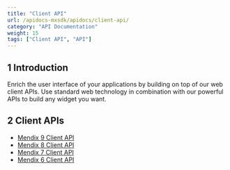 ```yaml
---
title: "Client API"
url: /apidocs-mxsdk/apidocs/client-api/
category: "API Documentation"
weight: 15
tags: ["Client API", "API"]
---
```


## 1 Introduction

Enrich the user interface of your applications by building on top of our web client APIs. Use standard web technology in combination with our powerful APIs to build any widget you want.

## 2 Client APIs

* [Mendix 9 Client API](https://apidocs.rnd.mendix.com/9/client/index.html)
* [Mendix 8 Client API](https://apidocs.rnd.mendix.com/8/client/index.html)
* [Mendix 7 Client API](https://apidocs.rnd.mendix.com/7/client/index.html)
* [Mendix 6 Client API](https://apidocs.rnd.mendix.com/6/client/index.html)
